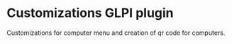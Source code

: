 # Customizations GLPI plugin

Customizations for computer menu and creation of qr code for computers.
